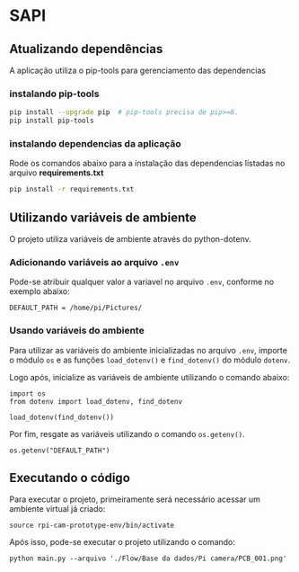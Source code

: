 # SAPI



## Atualizando dependências

A aplicação utiliza o pip-tools para gerenciamento das dependencias

### instalando pip-tools

```sh
pip install --upgrade pip  # pip-tools precisa de pip>=6.
pip install pip-tools
```

### instalando dependencias da aplicação

Rode os comandos abaixo para a instalação das dependencias listadas no arquivo **requirements.txt**

```sh
pip install -r requirements.txt
```
  
  
## Utilizando variáveis de ambiente

O projeto utiliza variáveis de ambiente através do python-dotenv.

### Adicionando variáveis ao arquivo ```.env```

Pode-se atribuir qualquer valor a variavel no arquivo ```.env```, conforme no exemplo abaixo: 

```
DEFAULT_PATH = /home/pi/Pictures/
```

### Usando variáveis do ambiente

Para utilizar as variáveis do ambiente inicializadas no arquivo ```.env```, importe o módulo ```os``` e as funções ```load_dotenv()``` e ```find_dotenv()``` do módulo ```dotenv```.  
  
Logo após, inicialize as variáveis de ambiente utilizando o comando abaixo:

```
import os
from dotenv import load_dotenv, find_dotenv
  
load_dotenv(find_dotenv())
```  
  
Por fim, resgate as variáveis utilizando o comando ```os.getenv()```.
  
```
os.getenv("DEFAULT_PATH")
```

## Executando o código

Para executar o projeto, primeiramente será necessário acessar um ambiente virtual já criado:
```
source rpi-cam-prototype-env/bin/activate
```

Após isso, pode-se executar o projeto utilizando o comando:
```
python main.py --arquivo './Flow/Base da dados/Pi camera/PCB_001.png'
```
